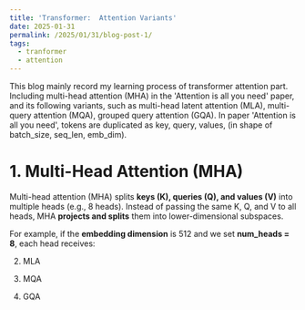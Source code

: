 ```yaml
---
title: 'Transformer:  Attention Variants'
date: 2025-01-31
permalink: /2025/01/31/blog-post-1/
tags:
  - tranformer
  - attention
---
```


This blog mainly record my learning process of transformer attention part. Including multi-head attention (MHA) in the 'Attention is all you need' paper, and its following variants, 
such as multi-head latent attention (MLA), multi-query attention (MQA), grouped query attention (GQA). In paper 'Attention is all you need', tokens are duplicated as key, query, values, (in shape of batch_size, seq_len, emb_dim). 
# 1. Multi-Head Attention (MHA)

Multi-head attention (MHA) splits **keys (K), queries (Q), and values (V)** into multiple heads (e.g., 8 heads). Instead of passing the same K, Q, and V to all heads, MHA **projects and splits** them into lower-dimensional subspaces.

For example, if the **embedding dimension** is 512 and we set **num_heads = 8**, each head receives:



2. MLA

3. MQA

4. GQA


